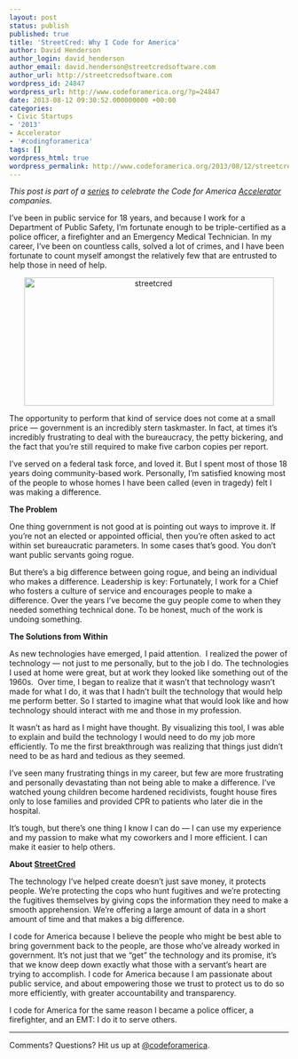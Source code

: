 ```yaml
---
layout: post
status: publish
published: true
title: 'StreetCred: Why I Code for America'
author: David Henderson
author_login: david_henderson
author_email: david.henderson@streetcredsoftware.com
author_url: http://streetcredsoftware.com
wordpress_id: 24847
wordpress_url: http://www.codeforamerica.org/?p=24847
date: 2013-08-12 09:30:52.000000000 +00:00
categories:
- Civic Startups
- '2013'
- Accelerator
- '#codingforamerica'
tags: []
wordpress_html: true
wordpress_permalink: http://www.codeforamerica.org/2013/08/12/streetcred/
---
```


<p><em>This post is part of a <a href="http://codeforamerica.org/category/accelerator">series</a> to celebrate the Code for America <a href="http://codeforamerica.org/accelerator">Accelerator</a> companies.</em></p>
<p>I’ve been in public service for 18 years, and because I work for a Department of Public Safety, I’m fortunate enough to be triple-certified as a police officer, a firefighter and an Emergency Medical Technician. In my career, I’ve been on countless calls, solved a lot of crimes, and I have been fortunate to count myself amongst the relatively few that are entrusted to help those in need of help.</p>
<p dir="ltr" style="text-align: center;"><a href="http://streetcredsoftware.com/"><img alt="streetcred" class="size-full wp-image-24852 aligncenter" height="231" src="http://www.codeforamerica.org/wp-content/uploads/2013/08/streetcred.jpg" width="450"/></a></p>
<p dir="ltr">The opportunity to perform that kind of service does not come at a small price — government is an incredibly stern taskmaster. In fact, at times it’s incredibly frustrating to deal with the bureaucracy, the petty bickering, and the fact that you’re still required to make five carbon copies per report.</p>
<p>I’ve served on a federal task force, and loved it. But I spent most of those 18 years doing community-based work. Personally, I’m satisfied knowing most of the people to whose homes I have been called (even in tragedy) felt I was making a difference.</p>
<p><strong>The Problem</strong></p>
<p dir="ltr">One thing government is not good at is pointing out ways to improve it. If you’re not an elected or appointed official, then you’re often asked to act within set bureaucratic parameters. In some cases that’s good. You don’t want public servants going rogue.</p>
<p dir="ltr">But there’s a big difference between going rogue, and being an individual who makes a difference. Leadership is key: Fortunately, I work for a Chief who fosters a culture of service and encourages people to make a difference. Over the years I’ve become the guy people come to when they needed something technical done. To be honest, much of the work is undoing something.</p>
<p dir="ltr"><strong>The Solutions from Within</strong></p>
<p dir="ltr">As new technologies have emerged, I paid attention.  I realized the power of technology — not just to me personally, but to the job I do. The technologies I used at home were great, but at work they looked like something out of the 1960s.  Over time, I began to realize that it wasn’t that technology wasn’t made for what I do, it was that I hadn’t built the technology that would help me perform better. So I started to imagine what that would look like and how technology should interact with me and those in my profession.</p>
<p dir="ltr">It wasn’t as hard as I might have thought. By visualizing this tool, I was able to explain and build the technology I would need to do my job more efficiently. To me the first breakthrough was realizing that things just didn’t need to be as hard and tedious as they seemed.</p>
<p dir="ltr">I’ve seen many frustrating things in my career, but few are more frustrating and personally devastating than not being able to make a difference. I’ve watched young children become hardened recidivists, fought house fires only to lose families and provided CPR to patients who later die in the hospital.</p>
<p dir="ltr">It’s tough, but there’s one thing I know I can do — I can use my experience and my passion to make what my coworkers and I more efficient. I can make it easier to help others.</p>
<p dir="ltr"><strong>About <a href="http://streetcredsoftware.com/">StreetCred</a></strong></p>
<p dir="ltr">The technology I’ve helped create doesn’t just save money, it protects people. We’re protecting the cops who hunt fugitives and we’re protecting the fugitives themselves by giving cops the information they need to make a smooth apprehension. We’re offering a large amount of data in a short amount of time and that makes a big difference.</p>
<p dir="ltr">I code for America because I believe the people who might be best able to bring government back to the people, are those who’ve already worked in government. It’s not just that we “get” the technology and its promise, it’s that we know deep down exactly what those with a servant’s heart are trying to accomplish. I code for America because I am passionate about public service, and about empowering those we trust to protect us to do so more efficiently, with greater accountability and transparency.</p>
<p dir="ltr">I code for America for the same reason I became a police officer, a firefighter, and an EMT: I do it to serve others.</p>
<hr/>
<p>Comments? Questions? Hit us up at <a href="http://twitter.com/codeforamerica">@codeforamerica</a>.</p>

